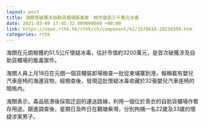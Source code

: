 ```yaml
---
layout: post
title: 海關首破獲涉自動貨櫃場販毒案　檢市值逾三千萬元冰毒
date: 2021-03-09 17:45:32.000000000 +08:00
link: https://news.rthk.hk/rthk/ch/component/k2/1579618-20210309.htm
categories: rthk
---
```


海關在元朗檢獲約51.5公斤懷疑冰毒，估計市值約3200萬元，是首次破獲涉及自助貨櫃場的販毒案件。

海關人員上月18日在元朗一個貨櫃裝卸場檢查一批從柬埔寨到港，報稱載有嬰兒汽車座椅的海運貨物，經檢查後，發現這批懷疑冰毒收藏於32張嬰兒汽車座椅的暗格內。

海關表示，毒品抵港後採取迂迴的運送路線，利用一個位於青衣的自助貨櫃場作暫存用途。跟進調查後，星期日及昨日在觀塘柴灣，分別拘捕一名22歲及33歲的懷疑涉案男子。
